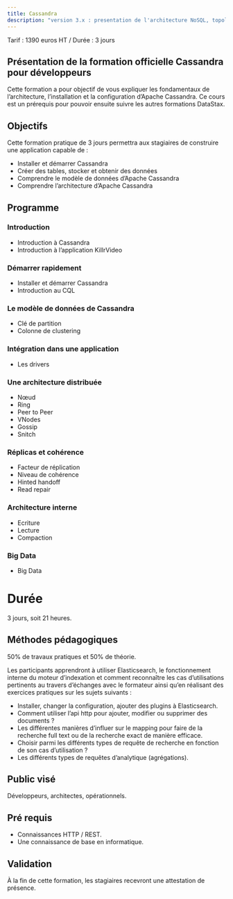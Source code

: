 ```yaml
---
title: Cassandra
description: "version 3.x : presentation de l'architecture NoSQL, topologies des clusters, interrogation et mise à jour, administration"
---
```


Tarif : 1390 euros HT / Durée : 3 jours

## Présentation de la formation officielle Cassandra pour développeurs

Cette formation a pour objectif de vous expliquer les fondamentaux de l’architecture, l’installation et la configuration d’Apache Cassandra. Ce cours est un prérequis pour pouvoir ensuite suivre les autres formations DataStax.
## Objectifs

Cette formation pratique de 3 jours permettra aux stagiaires de construire une application capable de :
 - Installer et démarrer Cassandra
 - Créer des tables, stocker et obtenir des données
 - Comprendre le modèle de données d’Apache Cassandra
 - Comprendre l’architecture d’Apache Cassandra

## Programme

### Introduction
  - Introduction à Cassandra
  - Introduction à l’application KillrVideo

### Démarrer rapidement
  - Installer et démarrer Cassandra
  - Introduction au CQL

### Le modèle de données de Cassandra
  - Clé de partition
  - Colonne de clustering

### Intégration dans une application
  - Les drivers

### Une architecture distribuée
  - Nœud
  - Ring
  - Peer to Peer
  - VNodes
  - Gossip
  - Snitch

### Réplicas et cohérence
  - Facteur de réplication
  - Niveau de cohérence
  - Hinted handoff
  - Read repair

### Architecture interne
  - Ecriture
  - Lecture
  - Compaction

### Big Data
  - Big Data

# Durée
3 jours, soit 21 heures.

## Méthodes pédagogiques
50% de travaux pratiques et 50% de théorie.

Les participants apprendront à utiliser Elasticsearch, le fonctionnement interne du moteur d’indexation et comment 
reconnaître les cas d’utilisations pertinents au travers d’échanges avec le formateur ainsi qu’en réalisant des exercices pratiques sur les sujets suivants :
 - Installer, changer la configuration, ajouter des plugins à Elasticsearch.
 - Comment utiliser l’api http pour ajouter, modifier ou supprimer des documents ?
 - Les différentes manières d’influer sur le mapping pour faire de la recherche full text ou de la recherche exact de manière efficace.
 - Choisir parmi les différents types de requête de recherche en fonction de son cas d’utilisation ?
 - Les différents types de requêtes d’analytique (agrégations).

## Public visé
Développeurs, architectes, opérationnels.

## Pré requis
 - Connaissances HTTP / REST.
 - Une connaissance de base en informatique.

## Validation
À la fin de cette formation, les stagiaires recevront une attestation de présence.
